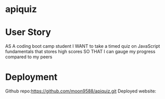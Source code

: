 # apiquiz

# User Story
AS A coding boot camp student
I WANT to take a timed quiz on JavaScript fundamentals that stores high scores
SO THAT I can gauge my progress compared to my peers

# Deployment

Github repo:https://github.com/moon9588/apiquiz.git
Deployed website: